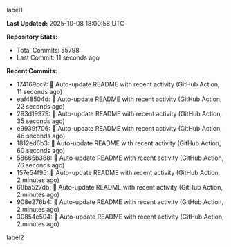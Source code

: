 
label1 
<!-- ACTIVITY_START -->
**Last Updated:** 2025-10-08 18:00:58 UTC

**Repository Stats:**
- Total Commits: 55798
- Last Commit: 11 seconds ago

**Recent Commits:**
- 174169cc7: 🤖 Auto-update README with recent activity (GitHub Action, 11 seconds ago)
- eaf48504d: 🤖 Auto-update README with recent activity (GitHub Action, 22 seconds ago)
- 293d19979: 🤖 Auto-update README with recent activity (GitHub Action, 35 seconds ago)
- e9939f706: 🤖 Auto-update README with recent activity (GitHub Action, 46 seconds ago)
- 1812ed6b3: 🤖 Auto-update README with recent activity (GitHub Action, 60 seconds ago)
- 58665b388: 🤖 Auto-update README with recent activity (GitHub Action, 76 seconds ago)
- 157e54f95: 🤖 Auto-update README with recent activity (GitHub Action, 2 minutes ago)
- 68ba527db: 🤖 Auto-update README with recent activity (GitHub Action, 2 minutes ago)
- 908e276b4: 🤖 Auto-update README with recent activity (GitHub Action, 2 minutes ago)
- 30854e504: 🤖 Auto-update README with recent activity (GitHub Action, 2 minutes ago)
<!-- ACTIVITY_END -->

label2
